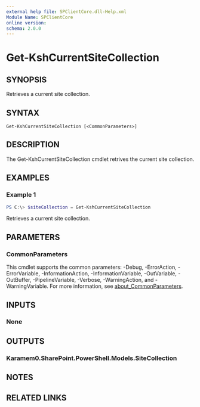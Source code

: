 ```yaml
---
external help file: SPClientCore.dll-Help.xml
Module Name: SPClientCore
online version:
schema: 2.0.0
---
```


# Get-KshCurrentSiteCollection

## SYNOPSIS
Retrieves a current site collection.

## SYNTAX

```
Get-KshCurrentSiteCollection [<CommonParameters>]
```

## DESCRIPTION
The Get-KshCurrentSiteCollection cmdlet retrives the current site collection.

## EXAMPLES

### Example 1
```powershell
PS C:\> $siteCollection = Get-KshCurrentSiteCollection
```

Retrieves a current site collection.

## PARAMETERS

### CommonParameters
This cmdlet supports the common parameters: -Debug, -ErrorAction, -ErrorVariable, -InformationAction, -InformationVariable, -OutVariable, -OutBuffer, -PipelineVariable, -Verbose, -WarningAction, and -WarningVariable. For more information, see [about_CommonParameters](http://go.microsoft.com/fwlink/?LinkID=113216).

## INPUTS

### None

## OUTPUTS

### Karamem0.SharePoint.PowerShell.Models.SiteCollection

## NOTES

## RELATED LINKS
